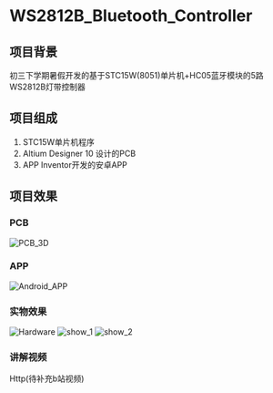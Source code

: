 # WS2812B_Bluetooth_Controller

## 项目背景
初三下学期暑假开发的基于STC15W(8051)单片机+HC05蓝牙模块的5路WS2812B灯带控制器

## 项目组成
1. STC15W单片机程序
2. Altium Designer 10 设计的PCB
3. APP Inventor开发的安卓APP

## 项目效果

### PCB
![PCB_3D](http://cdn.chiselos.com/pcb_3d.png)

### APP
![Android_APP](http://cdn.chiselos.com/android_app_3.jpg)

### 实物效果
![Hardware](http://cdn.chiselos.com/hardware_2.jpg)
![show_1](http://cdn.chiselos.com/blue_display.jpg)
![show_2](http://cdn.chiselos.com/white_display.jpg)

### 讲解视频
Http(待补充b站视频)